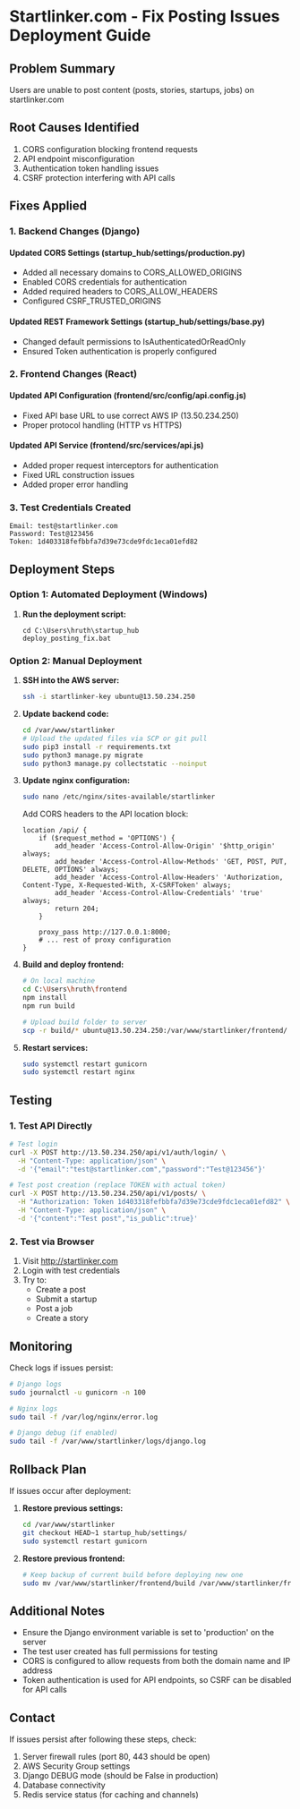 # Startlinker.com - Fix Posting Issues Deployment Guide

## Problem Summary
Users are unable to post content (posts, stories, startups, jobs) on startlinker.com

## Root Causes Identified
1. CORS configuration blocking frontend requests
2. API endpoint misconfiguration
3. Authentication token handling issues
4. CSRF protection interfering with API calls

## Fixes Applied

### 1. Backend Changes (Django)

#### Updated CORS Settings (startup_hub/settings/production.py)
- Added all necessary domains to CORS_ALLOWED_ORIGINS
- Enabled CORS credentials for authentication
- Added required headers to CORS_ALLOW_HEADERS
- Configured CSRF_TRUSTED_ORIGINS

#### Updated REST Framework Settings (startup_hub/settings/base.py)
- Changed default permissions to IsAuthenticatedOrReadOnly
- Ensured Token authentication is properly configured

### 2. Frontend Changes (React)

#### Updated API Configuration (frontend/src/config/api.config.js)
- Fixed API base URL to use correct AWS IP (13.50.234.250)
- Proper protocol handling (HTTP vs HTTPS)

#### Updated API Service (frontend/src/services/api.js)
- Added proper request interceptors for authentication
- Fixed URL construction issues
- Added proper error handling

### 3. Test Credentials Created
```
Email: test@startlinker.com
Password: Test@123456
Token: 1d403318fefbbfa7d39e73cde9fdc1eca01efd82
```

## Deployment Steps

### Option 1: Automated Deployment (Windows)

1. **Run the deployment script:**
   ```batch
   cd C:\Users\hruth\startup_hub
   deploy_posting_fix.bat
   ```

### Option 2: Manual Deployment

1. **SSH into the AWS server:**
   ```bash
   ssh -i startlinker-key ubuntu@13.50.234.250
   ```

2. **Update backend code:**
   ```bash
   cd /var/www/startlinker
   # Upload the updated files via SCP or git pull
   sudo pip3 install -r requirements.txt
   sudo python3 manage.py migrate
   sudo python3 manage.py collectstatic --noinput
   ```

3. **Update nginx configuration:**
   ```bash
   sudo nano /etc/nginx/sites-available/startlinker
   ```
   
   Add CORS headers to the API location block:
   ```nginx
   location /api/ {
       if ($request_method = 'OPTIONS') {
           add_header 'Access-Control-Allow-Origin' '$http_origin' always;
           add_header 'Access-Control-Allow-Methods' 'GET, POST, PUT, DELETE, OPTIONS' always;
           add_header 'Access-Control-Allow-Headers' 'Authorization, Content-Type, X-Requested-With, X-CSRFToken' always;
           add_header 'Access-Control-Allow-Credentials' 'true' always;
           return 204;
       }
       
       proxy_pass http://127.0.0.1:8000;
       # ... rest of proxy configuration
   }
   ```

4. **Build and deploy frontend:**
   ```bash
   # On local machine
   cd C:\Users\hruth\frontend
   npm install
   npm run build
   
   # Upload build folder to server
   scp -r build/* ubuntu@13.50.234.250:/var/www/startlinker/frontend/
   ```

5. **Restart services:**
   ```bash
   sudo systemctl restart gunicorn
   sudo systemctl restart nginx
   ```

## Testing

### 1. Test API Directly
```bash
# Test login
curl -X POST http://13.50.234.250/api/v1/auth/login/ \
  -H "Content-Type: application/json" \
  -d '{"email":"test@startlinker.com","password":"Test@123456"}'

# Test post creation (replace TOKEN with actual token)
curl -X POST http://13.50.234.250/api/v1/posts/ \
  -H "Authorization: Token 1d403318fefbbfa7d39e73cde9fdc1eca01efd82" \
  -H "Content-Type: application/json" \
  -d '{"content":"Test post","is_public":true}'
```

### 2. Test via Browser
1. Visit http://startlinker.com
2. Login with test credentials
3. Try to:
   - Create a post
   - Submit a startup
   - Post a job
   - Create a story

## Monitoring

Check logs if issues persist:
```bash
# Django logs
sudo journalctl -u gunicorn -n 100

# Nginx logs
sudo tail -f /var/log/nginx/error.log

# Django debug (if enabled)
sudo tail -f /var/www/startlinker/logs/django.log
```

## Rollback Plan

If issues occur after deployment:

1. **Restore previous settings:**
   ```bash
   cd /var/www/startlinker
   git checkout HEAD~1 startup_hub/settings/
   sudo systemctl restart gunicorn
   ```

2. **Restore previous frontend:**
   ```bash
   # Keep backup of current build before deploying new one
   sudo mv /var/www/startlinker/frontend/build /var/www/startlinker/frontend/build.backup
   ```

## Additional Notes

- Ensure the Django environment variable is set to 'production' on the server
- The test user created has full permissions for testing
- CORS is configured to allow requests from both the domain name and IP address
- Token authentication is used for API endpoints, so CSRF can be disabled for API calls

## Contact

If issues persist after following these steps, check:
1. Server firewall rules (port 80, 443 should be open)
2. AWS Security Group settings
3. Django DEBUG mode (should be False in production)
4. Database connectivity
5. Redis service status (for caching and channels)
